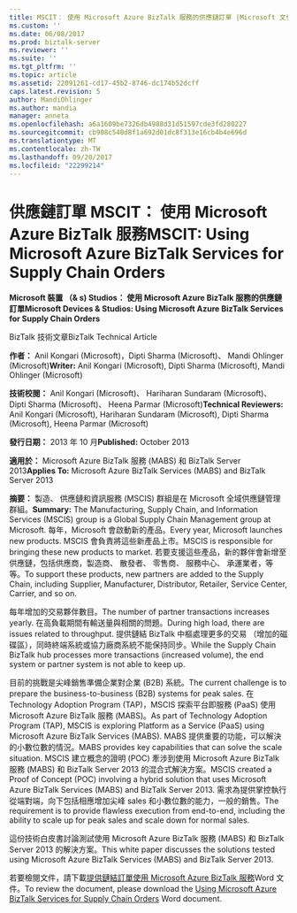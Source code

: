 ```yaml
---
title: MSCIT： 使用 Microsoft Azure BizTalk 服務的供應鏈訂單 |Microsoft 文件
ms.custom: ''
ms.date: 06/08/2017
ms.prod: biztalk-server
ms.reviewer: ''
ms.suite: ''
ms.tgt_pltfrm: ''
ms.topic: article
ms.assetid: 22091261-cd17-45b2-8746-dc174b52dcff
caps.latest.revision: 5
author: MandiOhlinger
ms.author: mandia
manager: anneta
ms.openlocfilehash: a6a1609be7326db4988d31d51597cde3fd280227
ms.sourcegitcommit: cb908c540d8f1a692d01dc8f313e16cb4b4e696d
ms.translationtype: MT
ms.contentlocale: zh-TW
ms.lasthandoff: 09/20/2017
ms.locfileid: "22299214"
---
```

# <a name="mscit-using-microsoft-azure-biztalk-services-for-supply-chain-orders"></a><span data-ttu-id="28fef-102">供應鏈訂單 MSCIT： 使用 Microsoft Azure BizTalk 服務</span><span class="sxs-lookup"><span data-stu-id="28fef-102">MSCIT: Using Microsoft Azure BizTalk Services for Supply Chain Orders</span></span>
<span data-ttu-id="28fef-103">**Microsoft 裝置 （& s) Studios： 使用 Microsoft Azure BizTalk 服務的供應鏈訂單**</span><span class="sxs-lookup"><span data-stu-id="28fef-103">**Microsoft Devices & Studios: Using Microsoft Azure BizTalk Services for Supply Chain Orders**</span></span>  
  
 <span data-ttu-id="28fef-104">BizTalk 技術文章</span><span class="sxs-lookup"><span data-stu-id="28fef-104">BizTalk Technical Article</span></span>  
  
 <span data-ttu-id="28fef-105">**作者：** Anil Kongari (Microsoft)，Dipti Sharma (Microsoft)、 Mandi Ohlinger (Microsoft)</span><span class="sxs-lookup"><span data-stu-id="28fef-105">**Writer:** Anil Kongari (Microsoft), Dipti Sharma (Microsoft), Mandi Ohlinger (Microsoft)</span></span>  
  
 <span data-ttu-id="28fef-106">**技術校閱：** Anil Kongari (Microsoft)、 Hariharan Sundaram (Microsoft)、 Dipti Sharma (Microsoft)、 Heena Parmar (Microsoft)</span><span class="sxs-lookup"><span data-stu-id="28fef-106">**Technical Reviewers:** Anil Kongari (Microsoft), Hariharan Sundaram (Microsoft), Dipti Sharma (Microsoft), Heena Parmar (Microsoft)</span></span>  
  
 <span data-ttu-id="28fef-107">**發行日期：** 2013 年 10 月</span><span class="sxs-lookup"><span data-stu-id="28fef-107">**Published:** October 2013</span></span>  
  
 <span data-ttu-id="28fef-108">**適用於：** Microsoft Azure BizTalk 服務 (MABS) 和 BizTalk Server 2013</span><span class="sxs-lookup"><span data-stu-id="28fef-108">**Applies To:** Microsoft Azure BizTalk Services (MABS) and BizTalk Server 2013</span></span>  
  
 <span data-ttu-id="28fef-109">**摘要：** 製造、 供應鏈和資訊服務 (MSCIS) 群組是在 Microsoft 全域供應鏈管理群組。</span><span class="sxs-lookup"><span data-stu-id="28fef-109">**Summary:** The Manufacturing, Supply Chain, and Information Services (MSCIS) group is a Global Supply Chain Management group at Microsoft.</span></span> <span data-ttu-id="28fef-110">每年，Microsoft 會啟動新的產品。</span><span class="sxs-lookup"><span data-stu-id="28fef-110">Every year, Microsoft launches new products.</span></span> <span data-ttu-id="28fef-111">MSCIS 會負責將這些新產品上市。</span><span class="sxs-lookup"><span data-stu-id="28fef-111">MSCIS is responsible for bringing these new products to market.</span></span> <span data-ttu-id="28fef-112">若要支援這些產品，新的夥伴會新增至供應鏈，包括供應商，製造商、 散發者、 零售商、 服務中心、 承運業者，等等。</span><span class="sxs-lookup"><span data-stu-id="28fef-112">To support these products, new partners are added to the Supply Chain, including Supplier, Manufacturer, Distributor, Retailer, Service Center, Carrier, and so on.</span></span>  
  
 <span data-ttu-id="28fef-113">每年增加的交易夥伴數目。</span><span class="sxs-lookup"><span data-stu-id="28fef-113">The number of partner transactions increases yearly.</span></span> <span data-ttu-id="28fef-114">在高負載期間有輸送量與相關的問題。</span><span class="sxs-lookup"><span data-stu-id="28fef-114">During high load, there are issues related to throughput.</span></span> <span data-ttu-id="28fef-115">提供鏈結 BizTalk 中樞處理更多的交易 （增加的磁碟區），同時終端系統或協力廠商系統不能保持同步。</span><span class="sxs-lookup"><span data-stu-id="28fef-115">While the Supply Chain BizTalk hub processes more transactions (increased volume), the end system or partner system is not able to keep up.</span></span>  
  
 <span data-ttu-id="28fef-116">目前的挑戰是尖峰銷售準備企業對企業 (B2B) 系統。</span><span class="sxs-lookup"><span data-stu-id="28fef-116">The current challenge is to prepare the business-to-business (B2B) systems for peak sales.</span></span> <span data-ttu-id="28fef-117">在 Technology Adoption Program (TAP)，MSCIS 探索平台即服務 (PaaS) 使用 Microsoft Azure BizTalk 服務 (MABS)。</span><span class="sxs-lookup"><span data-stu-id="28fef-117">As part of Technology Adoption Program (TAP), MSCIS is exploring Platform as a Service (PaaS) using Microsoft Azure BizTalk Services (MABS).</span></span> <span data-ttu-id="28fef-118">MABS 提供重要的功能，可以解決的小數位數的情況。</span><span class="sxs-lookup"><span data-stu-id="28fef-118">MABS provides key capabilities that can solve the scale situation.</span></span> <span data-ttu-id="28fef-119">MSCIS 建立概念的證明 (POC) 牽涉到使用 Microsoft Azure BizTalk 服務 (MABS) 和 BizTalk Server 2013 的混合式解決方案。</span><span class="sxs-lookup"><span data-stu-id="28fef-119">MSCIS created a Proof of Concept (POC) involving a hybrid solution that uses Microsoft Azure BizTalk Services (MABS) and BizTalk Server 2013.</span></span> <span data-ttu-id="28fef-120">需求為提供掌控執行從端對端，向下包括相應增加尖峰 sales 和小數位數的能力，一般的銷售。</span><span class="sxs-lookup"><span data-stu-id="28fef-120">The requirement is to provide flawless execution from end-to-end, including the ability to scale up for peak sales and scale down for normal sales.</span></span>  
  
 <span data-ttu-id="28fef-121">這份技術白皮書討論測試使用 Microsoft Azure BizTalk 服務 (MABS) 和 BizTalk Server 2013 的解決方案。</span><span class="sxs-lookup"><span data-stu-id="28fef-121">This white paper discusses the solutions tested using Microsoft Azure BizTalk Services (MABS) and BizTalk Server 2013.</span></span>  
  
 <span data-ttu-id="28fef-122">若要檢閱文件，請下載[提供鏈結訂單使用 Microsoft Azure BizTalk 服務](http://download.microsoft.com/download/6/D/E/6DEE8EE9-0F26-4991-8FE5-B0E5239C0980/Using%20Windows%20Azure%20BizTalk%20Services%20for%20Supply%20Chain%20Orders.docx)Word 文件。</span><span class="sxs-lookup"><span data-stu-id="28fef-122">To review the document, please download the [Using Microsoft Azure BizTalk Services for Supply Chain Orders](http://download.microsoft.com/download/6/D/E/6DEE8EE9-0F26-4991-8FE5-B0E5239C0980/Using%20Windows%20Azure%20BizTalk%20Services%20for%20Supply%20Chain%20Orders.docx) Word document.</span></span>